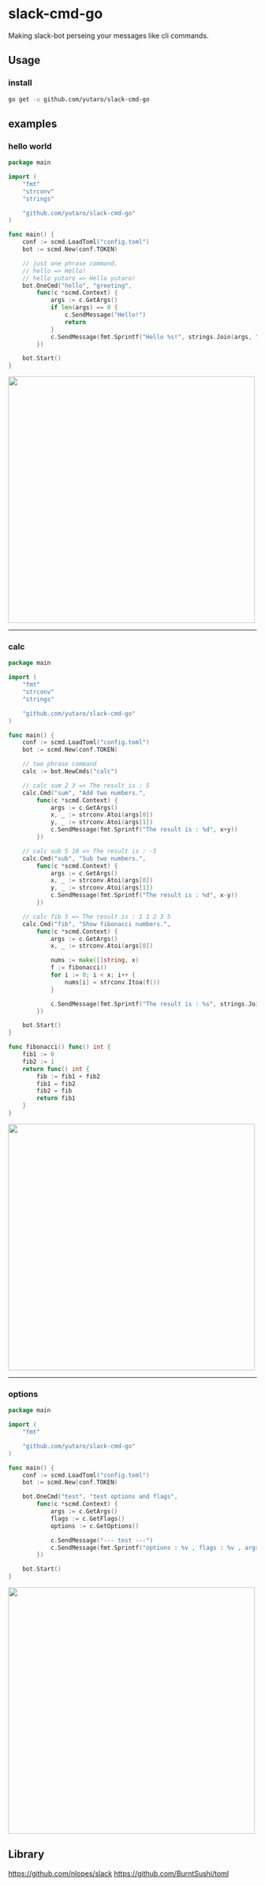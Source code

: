 # slack-cmd-go

Making slack-bot perseing your messages like cli commands.

## Usage

### install
```sh
go get -u github.com/yutaro/slack-cmd-go
```


## examples


### hello world
```go
package main

import (
	"fmt"
	"strconv"
	"strings"

	"github.com/yutaro/slack-cmd-go"
)

func main() {
	conf := scmd.LoadToml("config.toml")
	bot := scmd.New(conf.TOKEN)

	// just one phrase command.
	// hello => Hello!
	// hello yutaro => Hello yutaro!
	bot.OneCmd("hello", "greeting",
		func(c *scmd.Context) {
			args := c.GetArgs()
			if len(args) == 0 {
				c.SendMessage("Hello!")
				return
			}
			c.SendMessage(fmt.Sprintf("Hello %s!", strings.Join(args, " ")))
		})

	bot.Start()
}

```
<img src="https://i.gyazo.com/276c661ed615951e83f11907b54d8e86.png" width="500">

---

### calc

```go
package main

import (
	"fmt"
	"strconv"
	"strings"

	"github.com/yutaro/slack-cmd-go"
)

func main() {
	conf := scmd.LoadToml("config.toml")
	bot := scmd.New(conf.TOKEN)

	// two phrase command
	calc := bot.NewCmds("calc")

	// calc sum 2 3 => The result is : 5
	calc.Cmd("sum", "Add two numbers.",
		func(c *scmd.Context) {
			args := c.GetArgs()
			x, _ := strconv.Atoi(args[0])
			y, _ := strconv.Atoi(args[1])
			c.SendMessage(fmt.Sprintf("The result is : %d", x+y))
		})

	// calc sub 5 10 => The result is : -5
	calc.Cmd("sub", "Sub two numbers.",
		func(c *scmd.Context) {
			args := c.GetArgs()
			x, _ := strconv.Atoi(args[0])
			y, _ := strconv.Atoi(args[1])
			c.SendMessage(fmt.Sprintf("The result is : %d", x-y))
		})

	// calc fib 5 => The result is : 1 1 2 3 5
	calc.Cmd("fib", "Show fibonacci numbers.",
		func(c *scmd.Context) {
			args := c.GetArgs()
			x, _ := strconv.Atoi(args[0])

			nums := make([]string, x)
			f := fibonacci()
			for i := 0; i < x; i++ {
				nums[i] = strconv.Itoa(f())
			}

			c.SendMessage(fmt.Sprintf("The result is : %s", strings.Join(nums, " ")))
		})

	bot.Start()
}

func fibonacci() func() int {
	fib1 := 0
	fib2 := 1
	return func() int {
		fib := fib1 + fib2
		fib1 = fib2
		fib2 = fib
		return fib1
	}
}
```

<img src="https://i.gyazo.com/6c3bd2b40cd1cd7a7e792f23982411ed.png" width="500">

---

### options

```go
package main

import (
	"fmt"

	"github.com/yutaro/slack-cmd-go"
)

func main() {
	conf := scmd.LoadToml("config.toml")
	bot := scmd.New(conf.TOKEN)

	bot.OneCmd("test", "test options and flags",
		func(c *scmd.Context) {
			args := c.GetArgs()
			flags := c.GetFlags()
			options := c.GetOptions()

			c.SendMessage("--- test ---")
			c.SendMessage(fmt.Sprintf("options : %v , flags : %v , args : %v \n", options, flags, args))
		})

	bot.Start()
}
```

<img src="https://i.gyazo.com/6d8c16edd3680bb394599ff34cc246d7.png" width="500">

## Library
<https://github.com/nlopes/slack>
<https://github.com/BurntSushi/toml>
